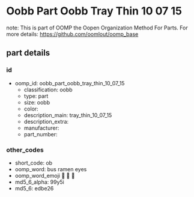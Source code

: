 # Oobb Part Oobb Tray Thin 10 07 15  

note: This is part of OOMP the Oopen Organization Method For Parts. For more details: https://github.com/oomlout/oomp_base

##  part details





### id
* oomp_id: oobb_part_oobb_tray_thin_10_07_15
  * classification: oobb
  * type: part
  * size: oobb
  * color: 
  * description_main: tray_thin_10_07_15
  * description_extra: 
  * manufacturer: 
  * part_number: 

### other_codes
* short_code: ob
* oomp_word: bus ramen eyes
* oomp_word_emoji :bus: :ramen: :eyes:
* md5_6_alpha: 99y5i
* md5_6: edbe26